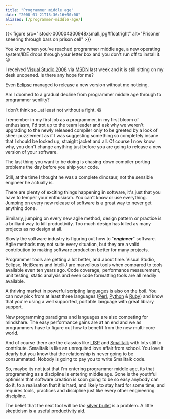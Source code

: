 ```yaml
---
title: "Programmer middle age"
date: "2008-01-21T13:36:16+00:00"
aliases: [/programmer-middle-age/]
---
```


{{< figure src="istock-000004300948xsmall.jpg#floatright" alt="Prisoner sneering through bars on prison cell" >}}

You know when you've reached programmer middle age, a new operating system/IDE drops through your letter box and you don't run off to install it. :wink:

I received [Visual Studio 2008](https://en.wikipedia.org/wiki/Microsoft_Visual_Studio) via [MSDN](http://msdn2.microsoft.com/) last week and it is still sitting on my desk unopened. Is there any hope for me?

Even [Eclipse](http://www.eclipse.org/) managed to release a new version without me noticing.

Am I doomed to a gradual decline from programmer middle age through to programmer senility?

I don't think so...at least not without a fight. :smile:

I remember in my first job as a programmer, in my first bloom of enthusiasm, I'd trot up to the team leader and ask why we weren't upgrading to the newly released compiler only to be greeted by a look of sheer puzzlement as if I was suggesting something so completely insane that I should be locked up, straight jacket and all. Of course I now know why, you don't change anything just before you are going to release a new version of your software.

The last thing you want to be doing is chasing down compiler porting problems the day before you ship your code.

Still, at the time I thought he was a complete dinosaur, not the sensible engineer he actually is.

There are plenty of exciting things happening in software, it's just that you have to temper your enthusiasm. You can't know or use everything. Jumping on every new release of software is a great way to never get anything done.

Similarly, jumping on every new agile method, design pattern or practice is a brilliant way to kill productivity. Too much design has killed as many projects as no design at all.

Slowly the software industry is figuring out how to "***engineer***" software. Agile methods may not suite every situation, but they are a valid contribution to making software production better for many projects.

Programmer tools are getting a lot better, and about time. Visual Studio, Eclipse, NetBeans and IntelliJ are marvellous tools when compared to tools available even ten years ago. Code coverage, performance measurement, unit testing, static analysis and even code formatting tools are all readily available.

A thriving market in powerful scripting languages is also on the boil. You can now pick from at least three languages ([Perl](http://www.perl.org/), [Python](http://www.python.org/) &amp; [Ruby](http://www.ruby-lang.org/)) and know that you're using a well supported, portable language with great library support.

New programming paradigms and languages are also competing for mindshare. The easy performance gains are at an end and we as programmers have to figure out how to benefit from the new multi-core world.

And of course there are the classics like [LISP](http://lisp.org/) and [Smalltalk](http://www.smalltalk.org/) with lots still to contribute. Smalltalk is like an unrequited love affair from school. You love it dearly but you know that the relationship is never going to be consummated. Nobody is going to pay you to write Smalltalk code.

So, maybe its not just that I'm entering programmer middle age, its that programming as a discipline is entering middle age. Gone is the youthful optimism that software creation is soon going to be so easy anybody can do it, to a realisation that it is hard, and likely to stay hard for some time, and requires tools, practices and discipline just like every other engineering discipline.

The belief that the next tool will be *the* [silver bullet](https://en.wikipedia.org/wiki/Silver_bullet) is a problem. A little skepticism is a useful productivity aid.
